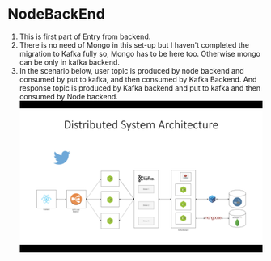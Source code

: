 # NodeBackEnd

1. This is first part of Entry from backend.
2. There is no need of Mongo in this set-up but I haven't completed the migration to Kafka fully so, Mongo has to be here too. Otherwise mongo can be only in kafka backend.  
3. In the scenario below, user topic is produced by node backend and consumed by put to kafka, and then consumed by Kafka Backend.
  And response topic is produced by Kafka backend and put to kafka and then consumed by Node backend.
  ![Alt text](images/KafkaWorkingFullAtchitechture.png?raw=true "Title")
  